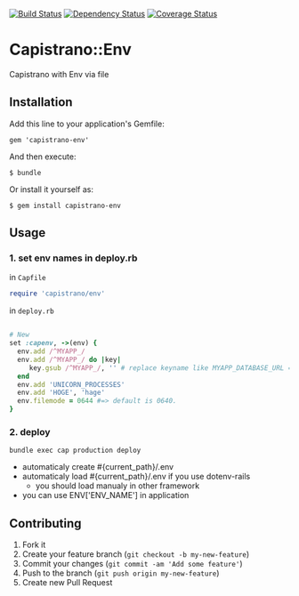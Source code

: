 [![Build Status](https://travis-ci.org/masarakki/capistrano-env.svg?branch=master)](https://travis-ci.org/masarakki/capistrano-env?branch=master)
[![Dependency Status](https://gemnasium.com/masarakki/capistrano-env.svg)](https://gemnasium.com/masarakki/capistrano-env)
[![Coverage Status](https://img.shields.io/coveralls/masarakki/capistrano-env.svg)](https://coveralls.io/r/masarakki/capistrano-env?branch=master)

# Capistrano::Env

Capistrano with Env via file

## Installation

Add this line to your application's Gemfile:

    gem 'capistrano-env'

And then execute:

    $ bundle

Or install it yourself as:

    $ gem install capistrano-env

## Usage

### 1. set env names in deploy.rb

in `Capfile`

```ruby
require 'capistrano/env'
```

in `deploy.rb`

```ruby

# New
set :capenv, ->(env) {
  env.add /^MYAPP_/
  env.add /^MYAPP_/ do |key|
     key.gsub /^MYAPP_/, '' # replace keyname like MYAPP_DATABASE_URL => DATABASE_URL
  end
  env.add 'UNICORN_PROCESSES'
  env.add 'HOGE', 'hage'
  env.filemode = 0644 #=> default is 0640.
}
```

### 2. deploy

```
bundle exec cap production deploy
```

- automaticaly create #{current_path}/.env
- automaticaly load #{current_path}/.env if you use dotenv-rails
  - you should load manualy in other framework
- you can use ENV['ENV_NAME'] in application

## Contributing

1. Fork it
2. Create your feature branch (`git checkout -b my-new-feature`)
3. Commit your changes (`git commit -am 'Add some feature'`)
4. Push to the branch (`git push origin my-new-feature`)
5. Create new Pull Request

